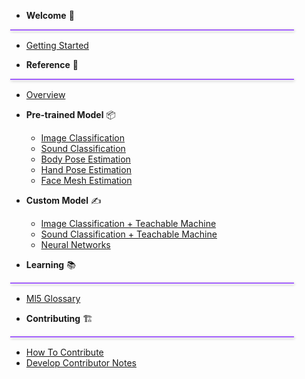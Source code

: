<style>
.Sidebar__section-divider{
  height:1px; 
  width:90%; 
  border-top:2px solid #A15FFB; 
  display:block; 
  margin:0 0px 0 -2px;
  box-shadow: 1px 1px 4px rgba(0,0,0,0.2);
}
</style>

* **Welcome** 🌈
<div class="Sidebar__section-divider">&nbsp;</div>

  * [Getting Started](/)

* **Reference** 📃
<div class="Sidebar__section-divider">&nbsp;</div>

  * [Overview](/reference/index.md)
  * **Pre-trained Model** 📦
    * [Image Classification](/reference/image-classifier.md)
    * [Sound Classification](/reference/sound-classifier.md)
    * [Body Pose Estimation](/reference/pose-estimation.md)
    * [Hand Pose Estimation](/reference/pitch-detection.md)
    * [Face Mesh Estimation](/reference/facemesh.md)
  * **Custom Model** ✍️
    * [Image Classification + Teachable Machine](/reference/image-classifier.md)
    * [Sound Classification + Teachable Machine](/reference/sound-classifier.md)
    * [Neural Networks](/reference/neural-network.md)

* **Learning** 📚
<div class="Sidebar__section-divider">&nbsp;</div>

  * [Ml5 Glossary](/learning/ml5_glossary.md)

* **Contributing** 🏗 
<div class="Sidebar__section-divider">&nbsp;</div>

  * [How To Contribute](/contributing/how_to_contribute.md)
  * [Develop Contributor Notes](/contributing/develop_contributor_notes.md)
